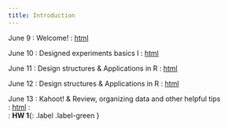 ```yaml
---
title: Introduction 
---
```


June 9
: Welcome!
  : [html](https://stat720.github.io/summer2025/notes/)

June 10
: Designed experiments basics I 
  : [html](https://stat720.github.io/summer2025/notes/basic-types-of-designed-experiments.html)

June 11
: Design structures & Applications in R
  : [html](https://stat720.github.io/summer2025/notes/basic-types-of-designed-experiments-1.html)

June 12
: Design structures & Applications in R
  : [html](https://stat720.github.io/summer2025/notes/linear-models-anova-shells-applied-to-the-more-basic-experiment-designs.html)

June 13
: Kahoot! & Review, organizing data and other helpful tips  
  : [html](https://stat720.github.io/summer2025/notes/review-organizing-data-and-other-helpful-tips.html)
: [](#)  
  : **HW 1**{: .label .label-green }  